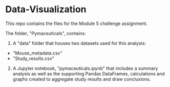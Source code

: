# Data-Visualization
This repo contains the files for the Module 5 challenge assignment.

The folder, "Pymaceuticals", contains:

1. A "data" folder that houses two datasets used for this analysis: 
- "Mouse_metadata.csv"
- "Study_results.csv"

2. A Jupyter notebook, "pymaceuticals.ipynb" that includes a summary analysis as well as the supporting Pandas DataFrames, calculations and graphs created to aggregate study results and draw conclusions.
